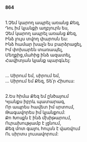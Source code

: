 **864**

\
1.Չեմ կարող ապրել առանց Քեզ,\
Դու իմ կյանքի աղբյուրն ես,\
Չեմ կարող ապրել առանց Քեզ,\
Ինձ լույս տվող փարոսն ես:\
Ինձ համար խաչն ես բարձրացել,\
Իմ փոխարեն տառապել,\
Մեղքից,մահից ինձ ազատել,\
Հավիտյան կյանք պարգևել:

\
 ... Սիրում եմ, սիրում եմ,\
 ... Սիրում եմ Քեզ, Տե՛ր Հիսուս:

\
2.Ես հիմա Քեզ եմ ընծայում\
Կյանքս իբրև պատարագ,\
Որ ապրես հավետ իմ սրտում,\
Թագավորես իմ կյանքում:\
Քո Խոսքն է ինձ մխիթարում,\
Ուրախությամբ է լցնում,\
Քեզ մոտ գալու հույսն է վառվում\
Ու սիրտս լուսավորում:
